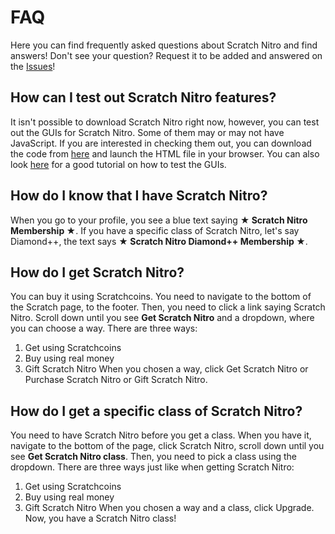 # FAQ
Here you can find frequently asked questions about Scratch Nitro and find answers! Don't see your question? Request it to be added and answered on the [Issues](https://github.com/ScratchNitro/scratchnitro.github.io/issues)!

## How can I test out Scratch Nitro features?
It isn't possible to download Scratch Nitro right now, however, you can test out the GUIs for Scratch Nitro. Some of them may or may not have JavaScript. If you are interested in checking them out, you can download the code from [here](https://github.com/ScratchNitro/Scratch-Nitro) and launch the HTML file in your browser. You can also look [here](https://github.com/ScratchNitro/Scratch-Nitro/issues/3) for a good tutorial on how to test the GUIs.

## How do I know that I have Scratch Nitro?
When you go to your profile, you see a blue text saying **★ Scratch Nitro Membership ★**. If you have a specific class of Scratch Nitro, let's say Diamond++, the text says **★ Scratch Nitro Diamond++ Membership ★**.

## How do I get Scratch Nitro?
You can buy it using Scratchcoins. You need to navigate to the bottom of the Scratch page, to the footer. Then, you need to click a link saying Scratch Nitro. Scroll down until you see **Get Scratch Nitro** and a dropdown, where you can choose a way. There are three ways:
1. Get using Scratchcoins
2. Buy using real money
3. Gift Scratch Nitro
When you chosen a way, click Get Scratch Nitro or Purchase Scratch Nitro or Gift Scratch Nitro.

## How do I get a specific class of Scratch Nitro?
You need to have Scratch Nitro before you get a class. When you have it, navigate to the bottom of the page, click Scratch Nitro, scroll down until you see **Get Scratch Nitro class**. Then, you need to pick a class using the dropdown. There are three ways just like when getting Scratch Nitro:
1. Get using Scratchcoins
2. Buy using real money
3. Gift Scratch Nitro
When you chosen a way and a class, click Upgrade. Now, you have a Scratch Nitro class!
